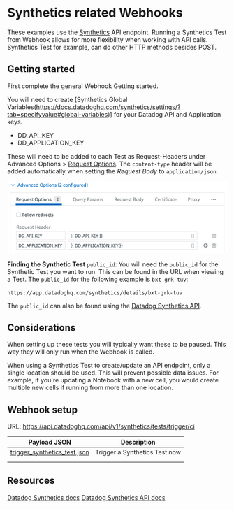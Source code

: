# Synthetics related Webhooks
These examples use the [Synthetics](https://docs.datadoghq.com/synthetics/) API endpoint. Running a Synthetics Test from Webhook allows for more flexibility when working with API calls. Synthetics Test for example, can do other HTTP methods besides POST.

## Getting started
First complete the general Webhook Getting started.

You will need to create [Synthetics Global Variables(https://docs.datadoghq.com/synthetics/settings/?tab=specifyvalue#global-variables)] for your Datadog API and Application keys.
 - DD_API_KEY
 - DD_APPLICATION_KEY

These will need to be added to each Test as Request-Headers under Advanced Options > [Request Options](https://docs.datadoghq.com/synthetics/api_tests/http_tests?tab=requestoptions). The `content-type` header will be added automatically when setting the *Request Body* to `application/json`.

![request headers](/webhooks/images/request_headers.png)

**Finding the Synthetic Test** `public_id`:
You will need the `public_id` for the Synthetic Test you want to run. This can be found in the URL when viewing a Test. The `public_id` for the following example is `bxt-grk-tuv`:
```
https://app.datadoghq.com/synthetics/details/bxt-grk-tuv
```
The `public_id` can also be found using the [Datadog Synthetics API](https://docs.datadoghq.com/api/latest/synthetics/#get-the-list-of-all-tests).

## Considerations
When setting up these tests you will typically want these to be paused. This way they will only run when the Webhook is called.

When using a Synthetics Test to create/update an API endpoint, only a single location should be used. This will prevent possible data issues. For example, if you're updating a Notebook with a new cell, you would create multiple new cells if running from more than one location.

## Webhook setup
URL: https://api.datadoghq.com/api/v1/synthetics/tests/trigger/ci

| Payload JSON                 | Description                   |
|------------------------------|-------------------------------|
| [trigger_synthetics_test.json](/webhooks/Synthetics/trigger_synthetic_test.json) | Trigger a Synthetics Test now |
|                              |                               |
|                              |                               |

## Resources
[Datadog Synthetics docs](https://docs.datadoghq.com/synthetics/)
[Datadog Synthetics API docs](https://docs.datadoghq.com/api/latest/synthetics/)